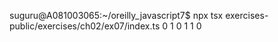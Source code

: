 suguru@A081003065:~/oreilly_javascript7$ npx tsx exercises-public/exercises/ch02/ex07/index.ts
0 1 0
1 1 0
